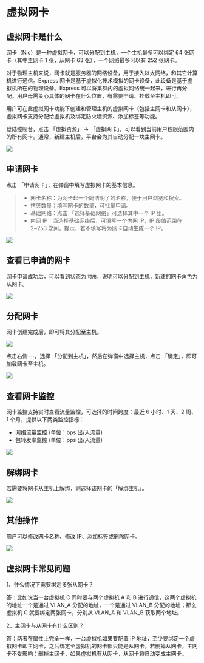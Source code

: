 ---
---

# 虚拟网卡

## 虚拟网卡是什么

网卡（Nic）是一种虚拟网卡，可以分配到主机，一个主机最多可以绑定 64 张网卡（其中主网卡 1 张，从网卡 63 张），一个网络最多可以有 252 张网卡。

对于物理主机来说，网卡就是服务器的网络设备，用于接入以太网络，和其它计算机进行通信。Express 网卡是基于虚拟化技术模拟的网卡设备，此设备是基于虚拟机所在的物理设备。Express 可以将集群内的虚拟网络统一起来，进行再分配。用户毋需关心具体的网卡在什么位置，有需要申请、挂载至主机即可。

用户可在此虚拟网卡功能下创建和管理主机的虚拟网卡（包括主网卡和从网卡），虚拟网卡支持分配给虚拟机及绑定防火墙资源、添加标签等功能。

登陆控制台，点击 「虚拟资源」 → 「虚拟网卡」，可以看到当前用户权限范围内的所有网卡。通常，新建主机后，平台会为其自动分配一块主网卡。

![](https://pek3b.qingstor.com/kubesphere-docs/png/20190523214022.png)

## 申请网卡

点击 「申请网卡」，在弹窗中填写虚拟网卡的基本信息。


> - 网卡名称：为网卡起一个简洁明了的名称，便于用户浏览和搜索。
> - 拷贝数量：填写网卡的数量，可批量申请。
> - 基础网络：点击 「选择基础网络」可选择其中一个 IP 组。
> - 内网 IP：当选择基础网络后，可填写一个内网 IP，IP 段值范围在 2~253 之间。提示，若不填写将为网卡自动生成一个 IP。


![](https://pek3b.qingstor.com/kubesphere-docs/png/20190523220750.png)

## 查看已申请的网卡

网卡申请成功后，可以看到状态为 `可用`，说明可以分配到主机，新建的网卡角色为从网卡。

![](https://pek3b.qingstor.com/kubesphere-docs/png/20190523220815.png)

## 分配网卡

网卡创建完成后，即可将其分配至主机。

![](https://pek3b.qingstor.com/kubesphere-docs/png/20190523221105.png)

点击右侧 **···**，选择 「分配到主机」，然后在弹窗中选择主机，点击 「确定」，即可加载网卡至主机。

![](https://pek3b.qingstor.com/kubesphere-docs/png/20190410171446.png)

## 查看网卡监控

网卡监控支持实时查看流量监控，可选择的时间跨度：最近 6 小时、1 天、2 周、1 个月，提供以下两类监控指标：

- 网络流量监控 (单位：bps 出/入流量)
- 包转发率监控 (单位：pps 出/入流量)

![](https://pek3b.qingstor.com/kubesphere-docs/png/20190410171758.png)

## 解绑网卡

若需要将网卡从主机上解绑，则选择该网卡的「解绑主机」。

![](https://pek3b.qingstor.com/kubesphere-docs/png/20190411161316.png)

## 其他操作

用户可以修改网卡名称、修改 IP、添加标签或删除网卡。

![](https://pek3b.qingstor.com/kubesphere-docs/png/20190523221247.png)

## 虚拟网卡常见问题

1、什么情况下需要绑定多张从网卡？

答：比如说当一台虚拟机 C 同时要与两个虚拟机 A 和 B 进行通信，这两个虚拟机的地址一个是通过 VLAN_A 分配的地址，一个是通过 VLAN_B 分配的地址；那么虚拟机 C 就要绑定两张网卡，分别从 VLAN_A 和 VLAN_B 获取两个地址。


2、主网卡与从网卡有什么区别？

答：两者在属性上完全一样，一台虚拟机如果要配置 IP 地址，至少要绑定一个虚拟网卡即主网卡，之后绑定至虚拟机的网卡都只能是从网卡。若删掉从网卡，主网卡不受影响；删掉主网卡，如果虚拟机有从网卡，从网卡将自动变成主网卡。